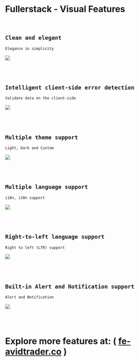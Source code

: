 # Fullerstack - Visual Features

<br/>

## `Clean and elegant`

```txt
Elegance in simplicity
```

<img width="auto" src="https://raw.githubusercontent.com/neekware/fullerstack/main/libs/agx-assets/src/lib/images/misc/login.png">

<br/><br/>

## `Intelligent client-side error detection`

```txt
Validate data on the client-side
```

<img width="auto" src="https://raw.githubusercontent.com/neekware/fullerstack/main/libs/agx-assets/src/lib/images/misc/signup.png">

<br/><br/>

## `Multiple theme support`

```txt
Light, Dark and Custom
```

<img width="auto" src="https://raw.githubusercontent.com/neekware/fullerstack/main/libs/agx-assets/src/lib/images/misc/dark-theme.png">

<br/><br/>

## `Multiple language support`

```txt
i18n, i10n support
```

<img width="auto" src="https://raw.githubusercontent.com/neekware/fullerstack/main/libs/agx-assets/src/lib/images/misc/lang.png">

<br/><br/>

## `Right-to-left language support`

```txt
Right to left (LTR) support
```

<img width="auto" src="https://raw.githubusercontent.com/neekware/fullerstack/main/libs/agx-assets/src/lib/images/misc/lang-rtl.png">

<br/><br/>

## `Built-in Alert and Notification support`

```txt
Alert and Notification
```

<img width="auto" src="https://raw.githubusercontent.com/neekware/fullerstack/main/libs/agx-assets/src/lib/images/misc/notify.png">

<br/><br/>

# Explore more features at: ( [fe-avidtrader.co](https://app.fe-avidtrader.co/forex/100/USD/EUR) )
